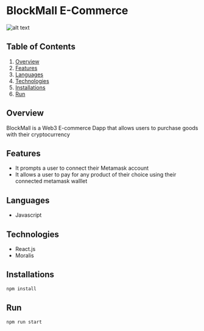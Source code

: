 # BlockMall E-Commerce

![alt text](https://drive.google.com/uc?export=download&id=1b0x92LiROUJLGlDaXXy88a5sefWyYbZz)


## Table of Contents

1. [Overview](#overview)
2. [Features](#features)
3. [Languages](#languages)
4. [Technologies](#technologies)
5. [Installations](#installations)
6. [Run](#run)

## Overview

BlockMall is a Web3 E-commerce Dapp that allows users to purchase goods with their cryptocurrency

## Features

- It prompts a user to connect their Metamask account
- It allows a user to pay for any product of their choice using their connected metamask walllet

## Languages

- Javascript

## Technologies

- React.js
- Moralis

## Installations

```bash
npm install
```

## Run

```bash
npm run start
```

